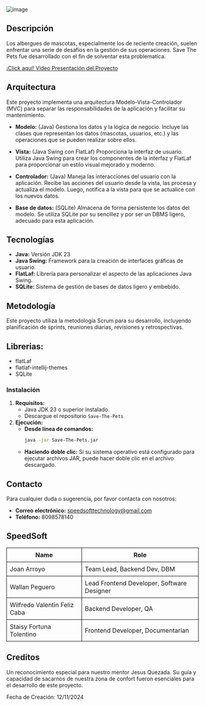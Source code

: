 ![image](https://github.com/user-attachments/assets/0c90f12c-e86f-4eac-8dd7-028a9640985c)

## Descripción
Los albergues de mascotas, especialmente los de reciente creación, suelen enfrentar una serie de desafíos en la gestión de sus operaciones. 
Save The Pets fue desarrollado con el fin de solventar esta problematica.

[¡Click aquí! Video Presentación del Proyecto](https://youtu.be/cNphCFTH-1k)

## Arquitectura
Este proyecto implementa una arquitectura Modelo-Vista-Controlador (MVC) para separar las responsabilidades de la aplicación y facilitar su mantenimiento.

* **Modelo:** (Java)  Gestiona los datos y la lógica de negocio.  Incluye las clases que representan los datos (mascotas, usuarios, etc.) y las operaciones que se pueden realizar sobre ellos.
  
* **Vista:** (Java Swing con FlatLaf)  Proporciona la interfaz de usuario.  Utiliza Java Swing para crear los componentes de la interfaz y FlatLaf para proporcionar un estilo visual mejorado y moderno.
  
* **Controlador:** (Java)  Maneja las interacciones del usuario con la aplicación.  Recibe las acciones del usuario desde la vista, las procesa y actualiza el modelo.  Luego, notifica a la vista para que se actualice con los nuevos datos.
  
* **Base de datos:** (SQLite)  Almacena de forma persistente los datos del modelo.  Se utiliza SQLite por su sencillez y por ser un DBMS ligero, adecuado para esta aplicación.

## Tecnologías
* **Java:** Versión JDK 23
* **Java Swing:** Framework para la creación de interfaces gráficas de usuario.
* **FlatLaf:** Librería para personalizar el aspecto de las aplicaciones Java Swing.
* **SQLite:** Sistema de gestión de bases de datos ligero y embebido.

## Metodología
Este proyecto utiliza la metodología Scrum para su desarrollo, incluyendo planificación de sprints, reuniones diarias, revisiones y retrospectivas.

## Librerias:
- flatLaf
- flatlaf-intellij-themes
- SQLite

### Instalación
1. **Requisitos:**
   * Java JDK 23 o superior instalado.
   * Descargue el repositorio `Save-The-Pets`
2. **Ejecución:**
   * **Desde línea de comandos:**
     ```bash
     java -jar Save-The-Pets.jar
     ```
   * **Haciendo doble clic:**
     Si su sistema operativo está configurado para ejecutar archivos JAR, puede hacer doble clic en el archivo descargado. 

## Contacto
Para cualquier duda o sugerencia, por favor contacta con nosotros:
* **Correo electrónico:** speedsofttechnology@gmail.com
* **Teléfono:** 8098578140

## SpeedSoft 

<table style="width:100%; border-collapse: collapse;">
  <tr style="border: 1px solid black;">
    <th style="border: 1px solid black; padding: 8px;">Name</th>
    <th style="border: 1px solid black; padding: 8px;">Role</th>
  </tr>
  <tr style="border: 1px solid black;">
    <td style="border: 1px solid black; padding: 8px;">Joan Arroyo</td>
    <td style="border: 1px solid black; padding: 8px;">Team Lead, Backend Dev, DBM</td>
  </tr>
  <tr style="border: 1px solid black;">
    <td style="border: 1px solid black; padding: 8px;">Wallan Peguero</td>
    <td style="border: 1px solid black; padding: 8px;">Lead Frontend Developer, Software Designer</td>
  </tr>
  <tr style="border: 1px solid black;">
    <td style="border: 1px solid black; padding: 8px;">Wilfredo Valentin Feliz Caba</td>
    <td style="border: 1px solid black; padding: 8px;">Backend Developer, QA</td>
  </tr>
  <tr style="border: 1px solid black;">
    <td style="border: 1px solid black; padding: 8px;">Staisy Fortuna Tolentino</td>
    <td style="border: 1px solid black; padding: 8px;">Frontend Developer, Documentarian</td>
  </tr>
</table>

## Creditos 

Un reconocimiento especial para nuestro mentor Jesus Quezada. Su guía y capacidad de sacarnos de nuestra zona de confort fueron esenciales para el desarrollo de este proyecto.

Fecha de Creación: 12/11/2024 
